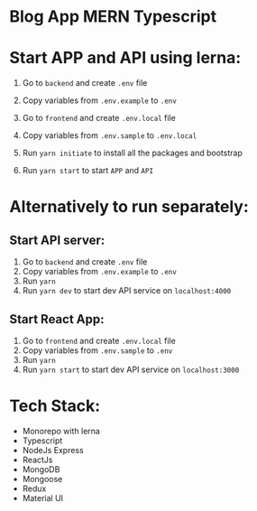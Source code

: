 # Blog App MERN Typescript

# Start APP and API using lerna:
1. Go to `backend` and create `.env` file
2. Copy variables from `.env.example` to `.env`

3. Go to `frontend` and create `.env.local` file
4. Copy variables from `.env.sample` to `.env.local`

5. Run `yarn initiate` to install all the packages and bootstrap
6. Run `yarn start` to start `APP` and `API`

# Alternatively to run separately: 

## Start API server:
1. Go to `backend` and create `.env` file
2. Copy variables from `.env.example` to `.env`
3. Run `yarn` 
4. Run `yarn dev` to start dev API service on `localhost:4000`



## Start React App:
1. Go to `frontend` and create `.env.local` file
2. Copy variables from `.env.sample` to `.env`
3. Run `yarn` 
4. Run `yarn start` to start dev API service on `localhost:3000`


# Tech Stack: 
- Monorepo with lerna
- Typescript
- NodeJs Express
- ReactJs
- MongoDB
- Mongoose
- Redux
- Material UI


